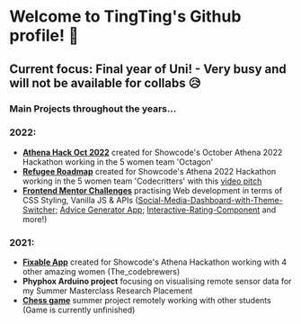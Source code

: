 # Welcome to TingTing's Github profile! :wave:
**Current focus:** Final year of Uni! - Very busy and will not be available for collabs :disappointed_relieved:
---

### Main Projects throughout the years...
### 2022:
- [**Athena Hack Oct 2022**](https://github.com/M-Chan/Athena-Hack-Oct-2022) created for Showcode's October Athena 2022 Hackathon working in the 5 women team 'Octagon'
- [**Refugee Roadmap**](https://m-chan.github.io/Athena-Hack-2022/) created for Showcode's Athena 2022 Hackathon working in the 5 women team 'Codecritters' with this [video pitch](https://youtu.be/EDl54dMu6mI)
- [**Frontend Mentor Challenges**](https://www.frontendmentor.io/profile/M-Chan) practising Web development in terms of CSS Styling, Vanilla JS & APIs ([Social-Media-Dashboard-with-Theme-Switcher](https://m-chan.github.io/Social-Media-Dashboard-with-Theme-Switcher/); [Advice Generator App](https://m-chan.github.io/Advice-Generator-App/); [Interactive-Rating-Component](https://m-chan.github.io/Interactive-Rating-Component/) and more!)


### 2021:
- [**Fixable App**](https://devpost.com/software/fixable-community-powered-repair-app) created for Showcode's Athena Hackathon working with 4 other amazing women (The_codebrewers)
- **Phyphox Arduino project** focusing on visualising remote sensor data for my Summer Masterclass Research Placement
- [**Chess game**](https://m-chan.github.io/online-chess/) summer project remotely working with other students (Game is currently unfinished)
